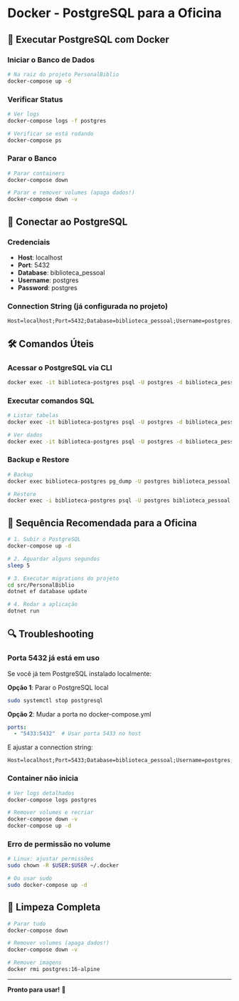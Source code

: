 # Docker - PostgreSQL para a Oficina

## 🐳 Executar PostgreSQL com Docker

### Iniciar o Banco de Dados

```bash
# Na raiz do projeto PersonalBiblio
docker-compose up -d
```

### Verificar Status

```bash
# Ver logs
docker-compose logs -f postgres

# Verificar se está rodando
docker-compose ps
```

### Parar o Banco

```bash
# Parar containers
docker-compose down

# Parar e remover volumes (apaga dados!)
docker-compose down -v
```

## 🔌 Conectar ao PostgreSQL

### Credenciais

- **Host**: localhost
- **Port**: 5432
- **Database**: biblioteca_pessoal
- **Username**: postgres
- **Password**: postgres

### Connection String (já configurada no projeto)

```
Host=localhost;Port=5432;Database=biblioteca_pessoal;Username=postgres;Password=postgres
```

## 🛠️ Comandos Úteis

### Acessar o PostgreSQL via CLI

```bash
docker exec -it biblioteca-postgres psql -U postgres -d biblioteca_pessoal
```

### Executar comandos SQL

```bash
# Listar tabelas
docker exec -it biblioteca-postgres psql -U postgres -d biblioteca_pessoal -c "\dt"

# Ver dados
docker exec -it biblioteca-postgres psql -U postgres -d biblioteca_pessoal -c "SELECT * FROM categorias;"
```

### Backup e Restore

```bash
# Backup
docker exec biblioteca-postgres pg_dump -U postgres biblioteca_pessoal > backup.sql

# Restore
docker exec -i biblioteca-postgres psql -U postgres biblioteca_pessoal < backup.sql
```

## 📝 Sequência Recomendada para a Oficina

```bash
# 1. Subir o PostgreSQL
docker-compose up -d

# 2. Aguardar alguns segundos
sleep 5

# 3. Executar migrations do projeto
cd src/PersonalBiblio
dotnet ef database update

# 4. Rodar a aplicação
dotnet run
```

## 🔍 Troubleshooting

### Porta 5432 já está em uso

Se você já tem PostgreSQL instalado localmente:

**Opção 1**: Parar o PostgreSQL local
```bash
sudo systemctl stop postgresql
```

**Opção 2**: Mudar a porta no docker-compose.yml
```yaml
ports:
  - "5433:5432"  # Usar porta 5433 no host
```

E ajustar a connection string:
```
Host=localhost;Port=5433;Database=biblioteca_pessoal;Username=postgres;Password=postgres
```

### Container não inicia

```bash
# Ver logs detalhados
docker-compose logs postgres

# Remover volumes e recriar
docker-compose down -v
docker-compose up -d
```

### Erro de permissão no volume

```bash
# Linux: ajustar permissões
sudo chown -R $USER:$USER ~/.docker

# Ou usar sudo
sudo docker-compose up -d
```

## 🧹 Limpeza Completa

```bash
# Parar tudo
docker-compose down

# Remover volumes (apaga dados!)
docker-compose down -v

# Remover imagens
docker rmi postgres:16-alpine
```

---

**Pronto para usar!** 🚀
